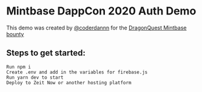 # Mintbase DappCon 2020 Auth Demo

This demo was created by [@coderdannn](https://twitter.com/coderdannn) for the [DragonQuest Mintbase bounty](https://explorer.bounties.network/bounty/3942Ž)

## Steps to get started:

```Fork library
Run npm i
Create .env and add in the variables for firebase.js 
Run yarn dev to start
Deploy to Zeit Now or another hosting platform
```



